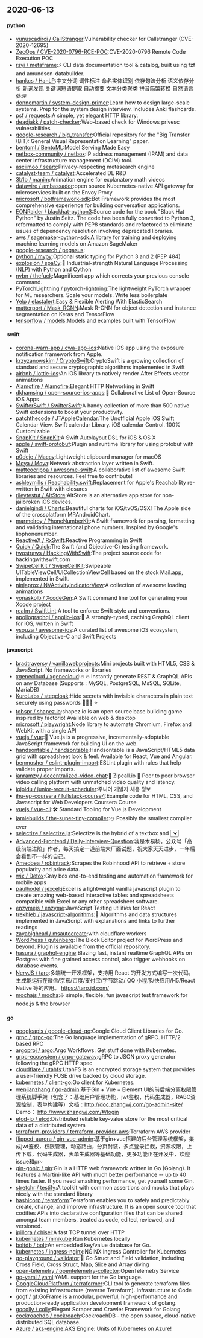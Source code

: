 ## 2020-06-13

#### python
* [yunuscadirci / CallStranger](https://github.com/yunuscadirci/CallStranger):Vulnerability checker for Callstranger (CVE-2020-12695)
* [ZecOps / CVE-2020-0796-RCE-POC](https://github.com/ZecOps/CVE-2020-0796-RCE-POC):CVE-2020-0796 Remote Code Execution POC
* [rsyi / metaframe](https://github.com/rsyi/metaframe):⚡
CLI data documentation tool & catalog, built using fzf and amundsen-databuilder.
* [hankcs / HanLP](https://github.com/hankcs/HanLP):中文分词 词性标注 命名实体识别 依存句法分析 语义依存分析 新词发现 关键词短语提取 自动摘要 文本分类聚类 拼音简繁转换 自然语言处理
* [donnemartin / system-design-primer](https://github.com/donnemartin/system-design-primer):Learn how to design large-scale systems. Prep for the system design interview. Includes Anki flashcards.
* [psf / requests](https://github.com/psf/requests):A simple, yet elegant HTTP library.
* [deadjakk / patch-checker](https://github.com/deadjakk/patch-checker):Web-based check for Windows privesc vulnerabilities
* [google-research / big_transfer](https://github.com/google-research/big_transfer):Official repository for the "Big Transfer (BiT): General Visual Representation Learning" paper.
* [bentoml / BentoML](https://github.com/bentoml/BentoML):Model Serving Made Easy
* [netbox-community / netbox](https://github.com/netbox-community/netbox):IP address management (IPAM) and data center infrastructure management (DCIM) tool.
* [asciimoo / searx](https://github.com/asciimoo/searx):Privacy-respecting metasearch engine
* [catalyst-team / catalyst](https://github.com/catalyst-team/catalyst):Accelerated DL R&D
* [3b1b / manim](https://github.com/3b1b/manim):Animation engine for explanatory math videos
* [datawire / ambassador](https://github.com/datawire/ambassador):open source Kubernetes-native API gateway for microservices built on the Envoy Proxy
* [microsoft / botframework-sdk](https://github.com/microsoft/botframework-sdk):Bot Framework provides the most comprehensive experience for building conversation applications.
* [EONRaider / blackhat-python3](https://github.com/EONRaider/blackhat-python3):Source code for the book "Black Hat Python" by Justin Seitz. The code has been fully converted to Python 3, reformatted to comply with PEP8 standards and refactored to eliminate issues of dependency resolution involving deprecated libraries.
* [aws / sagemaker-python-sdk](https://github.com/aws/sagemaker-python-sdk):A library for training and deploying machine learning models on Amazon SageMaker
* [google-research / pegasus](https://github.com/google-research/pegasus):
* [python / mypy](https://github.com/python/mypy):Optional static typing for Python 3 and 2 (PEP 484)
* [explosion / spaCy](https://github.com/explosion/spaCy):💫
Industrial-strength Natural Language Processing (NLP) with Python and Cython
* [nvbn / thefuck](https://github.com/nvbn/thefuck):Magnificent app which corrects your previous console command.
* [PyTorchLightning / pytorch-lightning](https://github.com/PyTorchLightning/pytorch-lightning):The lightweight PyTorch wrapper for ML researchers. Scale your models. Write less boilerplate
* [Yelp / elastalert](https://github.com/Yelp/elastalert):Easy & Flexible Alerting With ElasticSearch
* [matterport / Mask_RCNN](https://github.com/matterport/Mask_RCNN):Mask R-CNN for object detection and instance segmentation on Keras and TensorFlow
* [tensorflow / models](https://github.com/tensorflow/models):Models and examples built with TensorFlow

#### swift
* [corona-warn-app / cwa-app-ios](https://github.com/corona-warn-app/cwa-app-ios):Native iOS app using the exposure notification framework from Apple.
* [krzyzanowskim / CryptoSwift](https://github.com/krzyzanowskim/CryptoSwift):CryptoSwift is a growing collection of standard and secure cryptographic algorithms implemented in Swift
* [airbnb / lottie-ios](https://github.com/airbnb/lottie-ios):An iOS library to natively render After Effects vector animations
* [Alamofire / Alamofire](https://github.com/Alamofire/Alamofire):Elegant HTTP Networking in Swift
* [dkhamsing / open-source-ios-apps](https://github.com/dkhamsing/open-source-ios-apps):📱
Collaborative List of Open-Source iOS Apps
* [SwifterSwift / SwifterSwift](https://github.com/SwifterSwift/SwifterSwift):A handy collection of more than 500 native Swift extensions to boost your productivity.
* [patchthecode / JTAppleCalendar](https://github.com/patchthecode/JTAppleCalendar):The Unofficial Apple iOS Swift Calendar View. Swift calendar Library. iOS calendar Control. 100% Customizable
* [SnapKit / SnapKit](https://github.com/SnapKit/SnapKit):A Swift Autolayout DSL for iOS & OS X
* [apple / swift-protobuf](https://github.com/apple/swift-protobuf):Plugin and runtime library for using protobuf with Swift
* [p0deje / Maccy](https://github.com/p0deje/Maccy):Lightweight clipboard manager for macOS
* [Moya / Moya](https://github.com/Moya/Moya):Network abstraction layer written in Swift.
* [matteocrippa / awesome-swift](https://github.com/matteocrippa/awesome-swift):A collaborative list of awesome Swift libraries and resources. Feel free to contribute!
* [ashleymills / Reachability.swift](https://github.com/ashleymills/Reachability.swift):Replacement for Apple's Reachability re-written in Swift with closures
* [rileytestut / AltStore](https://github.com/rileytestut/AltStore):AltStore is an alternative app store for non-jailbroken iOS devices.
* [danielgindi / Charts](https://github.com/danielgindi/Charts):Beautiful charts for iOS/tvOS/OSX! The Apple side of the crossplatform MPAndroidChart.
* [marmelroy / PhoneNumberKit](https://github.com/marmelroy/PhoneNumberKit):A Swift framework for parsing, formatting and validating international phone numbers. Inspired by Google's libphonenumber.
* [ReactiveX / RxSwift](https://github.com/ReactiveX/RxSwift):Reactive Programming in Swift
* [Quick / Quick](https://github.com/Quick/Quick):The Swift (and Objective-C) testing framework.
* [twostraws / HackingWithSwift](https://github.com/twostraws/HackingWithSwift):The project source code for hackingwithswift.com
* [SwipeCellKit / SwipeCellKit](https://github.com/SwipeCellKit/SwipeCellKit):Swipeable UITableViewCell/UICollectionViewCell based on the stock Mail.app, implemented in Swift.
* [ninjaprox / NVActivityIndicatorView](https://github.com/ninjaprox/NVActivityIndicatorView):A collection of awesome loading animations
* [yonaskolb / XcodeGen](https://github.com/yonaskolb/XcodeGen):A Swift command line tool for generating your Xcode project
* [realm / SwiftLint](https://github.com/realm/SwiftLint):A tool to enforce Swift style and conventions.
* [apollographql / apollo-ios](https://github.com/apollographql/apollo-ios):📱
A strongly-typed, caching GraphQL client for iOS, written in Swift
* [vsouza / awesome-ios](https://github.com/vsouza/awesome-ios):A curated list of awesome iOS ecosystem, including Objective-C and Swift Projects

#### javascript
* [bradtraversy / vanillawebprojects](https://github.com/bradtraversy/vanillawebprojects):Mini projects built with HTML5, CSS & JavaScript. No frameworks or libraries
* [xgenecloud / xgenecloud](https://github.com/xgenecloud/xgenecloud):🔥
🔥
Instantly generate REST & GraphQL APIs on any Database (Supports : MySQL, PostgreSQL, MsSQL, SQLite, MariaDB)
* [KuroLabs / stegcloak](https://github.com/KuroLabs/stegcloak):Hide secrets with invisible characters in plain text securely using passwords 🧙🏻‍♂️
⭐
* [tobspr / shapez.io](https://github.com/tobspr/shapez.io):shapez.io is an open source base building game inspired by factorio! Available on web & desktop
* [microsoft / playwright](https://github.com/microsoft/playwright):Node library to automate Chromium, Firefox and WebKit with a single API
* [vuejs / vue](https://github.com/vuejs/vue):🖖
Vue.js is a progressive, incrementally-adoptable JavaScript framework for building UI on the web.
* [handsontable / handsontable](https://github.com/handsontable/handsontable):Handsontable is a JavaScript/HTML5 data grid with spreadsheet look & feel. Available for React, Vue and Angular.
* [benmosher / eslint-plugin-import](https://github.com/benmosher/eslint-plugin-import):ESLint plugin with rules that help validate proper imports.
* [ianramzy / decentralized-video-chat](https://github.com/ianramzy/decentralized-video-chat):🚀
Zipcall.io
🚀
Peer to peer browser video calling platform with unmatched video quality and latency.
* [jojoldu / junior-recruit-scheduler](https://github.com/jojoldu/junior-recruit-scheduler):주니어 개발자 채용 정보
* [jhu-ep-coursera / fullstack-course4](https://github.com/jhu-ep-coursera/fullstack-course4):Example code for HTML, CSS, and Javascript for Web Developers Coursera Course
* [vuejs / vue-cli](https://github.com/vuejs/vue-cli):🛠️
Standard Tooling for Vue.js Development
* [jamiebuilds / the-super-tiny-compiler](https://github.com/jamiebuilds/the-super-tiny-compiler):⛄
Possibly the smallest compiler ever
* [selectize / selectize.js](https://github.com/selectize/selectize.js):Selectize is the hybrid of a textbox and <select> box. It's jQuery based and it has autocomplete and native-feeling keyboard navigation; useful for tagging, contact lists, etc.
* [Advanced-Frontend / Daily-Interview-Question](https://github.com/Advanced-Frontend/Daily-Interview-Question):我是木易杨，公众号「高级前端进阶」作者，每天搞定一道前端大厂面试题，祝大家天天进步，一年后会看到不一样的自己。
* [Ameobea / robintrack](https://github.com/Ameobea/robintrack):Scrapes the Robinhood API to retrieve + store popularity and price data.
* [wix / Detox](https://github.com/wix/Detox):Gray box end-to-end testing and automation framework for mobile apps
* [paulhodel / jexcel](https://github.com/paulhodel/jexcel):jExcel is a lightweight vanilla javascript plugin to create amazing web-based interactive tables and spreadsheets compatible with Excel or any other spreadsheet software.
* [enzymejs / enzyme](https://github.com/enzymejs/enzyme):JavaScript Testing utilities for React
* [trekhleb / javascript-algorithms](https://github.com/trekhleb/javascript-algorithms):📝
Algorithms and data structures implemented in JavaScript with explanations and links to further readings
* [zayabighead / msautocreate](https://github.com/zayabighead/msautocreate):with cloudflare workers
* [WordPress / gutenberg](https://github.com/WordPress/gutenberg):The Block Editor project for WordPress and beyond. Plugin is available from the official repository.
* [hasura / graphql-engine](https://github.com/hasura/graphql-engine):Blazing fast, instant realtime GraphQL APIs on Postgres with fine grained access control, also trigger webhooks on database events.
* [NervJS / taro](https://github.com/NervJS/taro):多端统一开发框架，支持用 React 的开发方式编写一次代码，生成能运行在微信/京东/百度/支付宝/字节跳动/ QQ 小程序/快应用/H5/React Native 等的应用。 https://taro.jd.com/
* [mochajs / mocha](https://github.com/mochajs/mocha):☕️
simple, flexible, fun javascript test framework for node.js & the browser

#### go
* [googleapis / google-cloud-go](https://github.com/googleapis/google-cloud-go):Google Cloud Client Libraries for Go.
* [grpc / grpc-go](https://github.com/grpc/grpc-go):The Go language implementation of gRPC. HTTP/2 based RPC
* [argoproj / argo](https://github.com/argoproj/argo):Argo Workflows: Get stuff done with Kubernetes.
* [grpc-ecosystem / grpc-gateway](https://github.com/grpc-ecosystem/grpc-gateway):gRPC to JSON proxy generator following the gRPC HTTP spec
* [cloudflare / utahfs](https://github.com/cloudflare/utahfs):UtahFS is an encrypted storage system that provides a user-friendly FUSE drive backed by cloud storage.
* [kubernetes / client-go](https://github.com/kubernetes/client-go):Go client for Kubernetes.
* [wenjianzhang / go-admin](https://github.com/wenjianzhang/go-admin):基于Gin + Vue + Element UI的前后端分离权限管理系统脚手架（包含了：基础用户管理功能，jwt鉴权，代码生成器，RABC资源控制，表单构建等）文档：http://doc.zhangwj.com/go-admin-site/ Demo： http://www.zhangwj.com/#/login
* [etcd-io / etcd](https://github.com/etcd-io/etcd):Distributed reliable key-value store for the most critical data of a distributed system
* [terraform-providers / terraform-provider-aws](https://github.com/terraform-providers/terraform-provider-aws):Terraform AWS provider
* [flipped-aurora / gin-vue-admin](https://github.com/flipped-aurora/gin-vue-admin):基于gin+vue搭建的后台管理系统框架，集成jwt鉴权，权限管理，动态路由，分页封装，多点登录拦截，资源权限，上传下载，代码生成器，表单生成器等基础功能，更多功能正在开发中，欢迎issue和pr~
* [gin-gonic / gin](https://github.com/gin-gonic/gin):Gin is a HTTP web framework written in Go (Golang). It features a Martini-like API with much better performance -- up to 40 times faster. If you need smashing performance, get yourself some Gin.
* [stretchr / testify](https://github.com/stretchr/testify):A toolkit with common assertions and mocks that plays nicely with the standard library
* [hashicorp / terraform](https://github.com/hashicorp/terraform):Terraform enables you to safely and predictably create, change, and improve infrastructure. It is an open source tool that codifies APIs into declarative configuration files that can be shared amongst team members, treated as code, edited, reviewed, and versioned.
* [jpillora / chisel](https://github.com/jpillora/chisel):A fast TCP tunnel over HTTP
* [kubernetes / minikube](https://github.com/kubernetes/minikube):Run Kubernetes locally
* [boltdb / bolt](https://github.com/boltdb/bolt):An embedded key/value database for Go.
* [kubernetes / ingress-nginx](https://github.com/kubernetes/ingress-nginx):NGINX Ingress Controller for Kubernetes
* [go-playground / validator](https://github.com/go-playground/validator):💯
Go Struct and Field validation, including Cross Field, Cross Struct, Map, Slice and Array diving
* [open-telemetry / opentelemetry-collector](https://github.com/open-telemetry/opentelemetry-collector):OpenTelemetry Service
* [go-yaml / yaml](https://github.com/go-yaml/yaml):YAML support for the Go language.
* [GoogleCloudPlatform / terraformer](https://github.com/GoogleCloudPlatform/terraformer):CLI tool to generate terraform files from existing infrastructure (reverse Terraform). Infrastructure to Code
* [gogf / gf](https://github.com/gogf/gf):GoFrame is a modular, powerful, high-performance and production-ready application development framework of golang.
* [gocolly / colly](https://github.com/gocolly/colly):Elegant Scraper and Crawler Framework for Golang
* [cockroachdb / cockroach](https://github.com/cockroachdb/cockroach):CockroachDB - the open source, cloud-native distributed SQL database.
* [Azure / aks-engine](https://github.com/Azure/aks-engine):AKS Engine: Units of Kubernetes on Azure!
